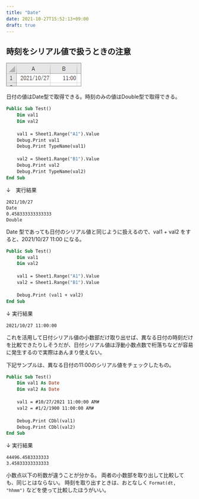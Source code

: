```yaml
---
title: "Date"
date: 2021-10-27T15:52:13+09:00
draft: true
---
```


## 時刻をシリアル値で扱うときの注意

![](2021-10-27-15-55-38.png)

日付の値はDate型で取得できる。時刻のみの値はDouble型で取得できる。

```vb
Public Sub Test()
    Dim val1
    Dim val2
    
    val1 = Sheet1.Range("A1").Value
    Debug.Print val1
    Debug.Print TypeName(val1)
    
    val2 = Sheet1.Range("B1").Value
    Debug.Print val2
    Debug.Print TypeName(val2)
End Sub
```

↓　実行結果

    2021/10/27 
    Date
    0.458333333333333 
    Double

Date 型であっても日付のシリアル値と同じように扱えるので、val1 + val2 をすると、2021/10/27 11:00 になる。

```vb
Public Sub Test()
    Dim val1
    Dim val2
    
    val1 = Sheet1.Range("A1").Value
    val2 = Sheet1.Range("B1").Value
    
    Debug.Print (val1 + val2)
End Sub
```

↓ 実行結果

    2021/10/27 11:00:00 

これを活用して日付シリアル値の小数部だけ取り出せば、異なる日付の時刻だけを比較できたりしそうだが、日付シリアル値は浮動小数点数で桁落ちなどが容易に発生するので実際はあんまり使えない。

下記サンプルは、異なる日付の11:00のシリアル値をチェックしたもの。

```vb
Public Sub Test()
    Dim val1 As Date
    Dim val2 As Date
    
    val1 = #10/27/2021 11:00:00 AM#
    val2 = #1/2/1900 11:00:00 AM#
    
    Debug.Print CDbl(val1)
    Debug.Print CDbl(val2)
End Sub
```

↓ 実行結果

    44496.4583333333 
    3.45833333333333 

小数点以下の桁数が違うことが分かる。
両者の小数部を取り出して比較しても、同じとはならない。
時刻を取り出すときは、おとなしく `Format(dt, "hhmm")` などを使って比較したほうがいい。